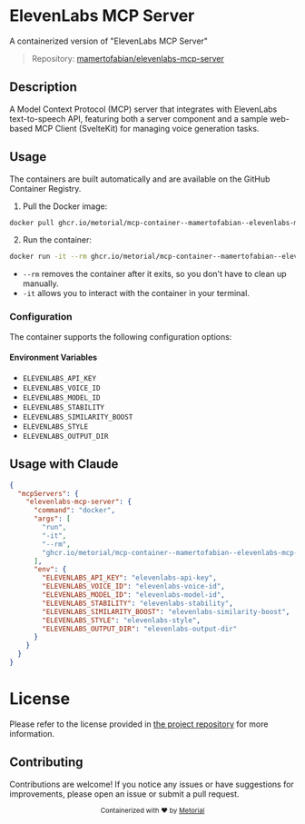 
# ElevenLabs MCP Server

A containerized version of "ElevenLabs MCP Server"

> Repository: [mamertofabian/elevenlabs-mcp-server](https://github.com/mamertofabian/elevenlabs-mcp-server)

## Description

A Model Context Protocol (MCP) server that integrates with ElevenLabs text-to-speech API, featuring both a server component and a sample web-based MCP Client (SvelteKit) for managing voice generation tasks.


## Usage

The containers are built automatically and are available on the GitHub Container Registry.

1. Pull the Docker image:

```bash
docker pull ghcr.io/metorial/mcp-container--mamertofabian--elevenlabs-mcp-server--elevenlabs-mcp-server
```

2. Run the container:

```bash
docker run -it --rm ghcr.io/metorial/mcp-container--mamertofabian--elevenlabs-mcp-server--elevenlabs-mcp-server 
```

- `--rm` removes the container after it exits, so you don't have to clean up manually.
- `-it` allows you to interact with the container in your terminal.


### Configuration

The container supports the following configuration options:




#### Environment Variables

- `ELEVENLABS_API_KEY`
- `ELEVENLABS_VOICE_ID`
- `ELEVENLABS_MODEL_ID`
- `ELEVENLABS_STABILITY`
- `ELEVENLABS_SIMILARITY_BOOST`
- `ELEVENLABS_STYLE`
- `ELEVENLABS_OUTPUT_DIR`




## Usage with Claude

```json
{
  "mcpServers": {
    "elevenlabs-mcp-server": {
      "command": "docker",
      "args": [
        "run",
        "-it",
        "--rm",
        "ghcr.io/metorial/mcp-container--mamertofabian--elevenlabs-mcp-server--elevenlabs-mcp-server"
      ],
      "env": {
        "ELEVENLABS_API_KEY": "elevenlabs-api-key",
        "ELEVENLABS_VOICE_ID": "elevenlabs-voice-id",
        "ELEVENLABS_MODEL_ID": "elevenlabs-model-id",
        "ELEVENLABS_STABILITY": "elevenlabs-stability",
        "ELEVENLABS_SIMILARITY_BOOST": "elevenlabs-similarity-boost",
        "ELEVENLABS_STYLE": "elevenlabs-style",
        "ELEVENLABS_OUTPUT_DIR": "elevenlabs-output-dir"
      }
    }
  }
}
```

# License

Please refer to the license provided in [the project repository](https://github.com/mamertofabian/elevenlabs-mcp-server) for more information.

## Contributing

Contributions are welcome! If you notice any issues or have suggestions for improvements, please open an issue or submit a pull request.

<div align="center">
  <sub>Containerized with ❤️ by <a href="https://metorial.com">Metorial</a></sub>
</div>
  